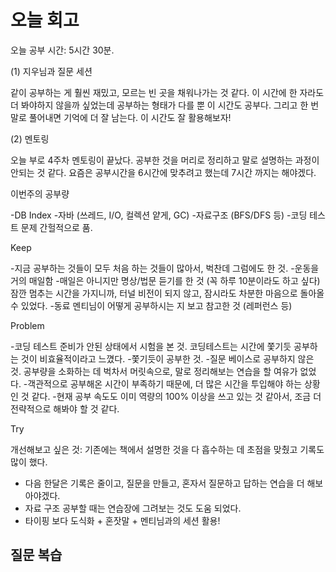 # 오늘 회고 

오늘 공부 시간: 5시간 30분. 

(1) 지우님과 질문 세션 

같이 공부하는 게 훨씬 재밌고, 모르는 빈 곳을 채워나가는 것 같다. 
이 시간에 한 자라도 더 봐야하지 않을까 싶었는데 공부하는 형태가 다를 뿐 이 시간도 공부다. 
그리고 한 번 말로 풀어내면 기억에 더 잘 남는다. 이 시간도 잘 활용해보자!

(2) 멘토링

오늘 부로 4주차 멘토링이 끝났다. 
공부한 것을 머리로 정리하고 말로 설명하는 과정이 안되는 것 같다.
요즘은 공부시간을 6시간에 맞추려고 했는데 7시간 까지는 해야겠다. 

이번주의 공부량 

-DB Index
-자바 (쓰레드, I/O, 컬렉션 얕게, GC)
-자료구조 (BFS/DFS 등)
-코딩 테스트 문제 간헐적으로 품. 

Keep

-지금 공부하는 것들이 모두 처음 하는 것들이 많아서, 벅찬데 그럼에도 한 것. 
-운동을 거의 매일함 
-매일은 아니지만 명상/법문 듣기를 한 것 (꼭 하루 10분이라도 하고 싶다) 잠깐 멈추는 시간을 가지니까, 
터널 비전이 되지 않고, 잠시라도 차분한 마음으로 돌아올 수 있었다. 
-동료 멘티님이 어떻게 공부하시는 지 보고 참고한 것 (레퍼런스 등)

Problem

-코딩 테스트 준비가 안된 상태에서 시험을 본 것. 코딩테스트는 시간에 쫓기듯 공부하는 것이 비효율적이라고 느꼈다. 
-쫓기듯이 공부한 것. 
-질문 베이스로 공부하지 않은 것. 공부량을 소화하는 데 벅차서 머릿속으로, 말로 정리해보는 연습을 할 여유가 없었다.
-객관적으로 공부해온 시간이 부족하기 때문에, 더 많은 시간을 투입해야 하는 상황인 것 같다. 
-현재 공부 속도도 이미 역량의 100% 이상을 쓰고 있는 것 같아서, 조금 더 전략적으로 해봐야 할 것 같다. 

Try

개선해보고 싶은 것:
기존에는 책에서 설명한 것을 다 흡수하는 데 초점을 맞췄고 기록도 많이 했다.
- 다음 한달은 기록은 줄이고, 질문을 만들고, 혼자서 질문하고 답하는 연습을 더 해보아야겠다.
- 자료 구조 공부할 때는 연습장에 그려보는 것도 도움 되었다. 
- 타이핑 보다 도식화 + 혼잣말 + 멘티님과의 세션 활용! 


## 질문 복습





